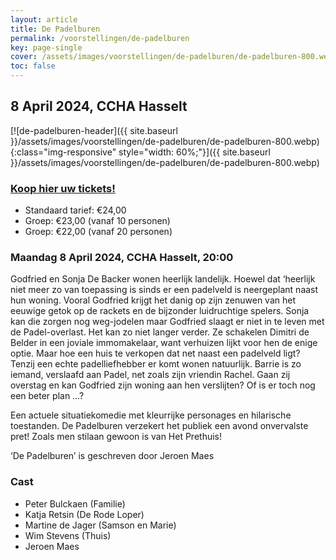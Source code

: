 ```yaml
---
layout: article
title: De Padelburen
permalink: /voorstellingen/de-padelburen
key: page-single
cover: /assets/images/voorstellingen/de-padelburen/de-padelburen-800.webp
toc: false
---
```


## 8 April 2024, CCHA Hasselt

<!--more-->

[![de-padelburen-header]({{ site.baseurl }}/assets/images/voorstellingen/de-padelburen/de-padelburen-800.webp){:class="img-responsive" style="width: 60%;"}]({{ site.baseurl }}/assets/images/voorstellingen/de-padelburen/de-padelburen-800.webp)

### [Koop hier uw tickets!](https://tickets.roodfluweel.be/reprise/Show/SeatSelection/325331ab-e3b2-418a-8f83-edaf1d080da2)

- Standaard tarief: €24,00
- Groep: €23,00 (vanaf 10 personen)
- Groep: €22,00 (vanaf 20 personen)

### Maandag 8 April 2024, CCHA Hasselt, 20:00

Godfried en Sonja De Backer wonen heerlijk landelijk. Hoewel dat ‘heerlijk niet meer zo van toepassing is sinds er een padelveld is neergeplant naast hun woning. Vooral Godfried krijgt het danig op zijn zenuwen van het eeuwige getok op de rackets en de bijzonder luidruchtige spelers. Sonja kan die zorgen nog weg-jodelen maar Godfried slaagt er niet in te leven met de Padel-overlast. Het kan zo niet langer verder. Ze schakelen Dimitri de Belder in een joviale immomakelaar, want verhuizen lijkt voor hen de enige optie. Maar hoe een huis te verkopen dat net naast een padelveld ligt? Tenzij een echte padelliefhebber er komt wonen natuurlijk. Barrie is zo iemand, verslaafd aan Padel, net zoals zijn vriendin Rachel. Gaan zij overstag en kan Godfried zijn woning aan hen verslijten? Of is er toch nog een beter plan …?

Een actuele situatiekomedie met kleurrijke personages en hilarische toestanden. De Padelburen verzekert het publiek een avond onvervalste pret! Zoals men stilaan gewoon is van Het Prethuis!

‘De Padelburen’ is geschreven door Jeroen Maes

### Cast
* Peter Bulckaen (Familie)
* Katja Retsin (De Rode Loper)
* Martine de Jager (Samson en Marie)
* Wim Stevens (Thuis)
* Jeroen Maes
